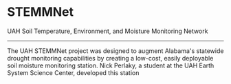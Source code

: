 # STEMMNet
UAH Soil Temperature, Environment, and Moisture Monitoring Network

---

The UAH STEMMNet project was designed to augment Alabama's statewide drought monitoring capabilities by creating a low-cost, easily deployable soil moisture monitoring station. Nick Perlaky, a student at the UAH Earth System Science Center, developed this station 
